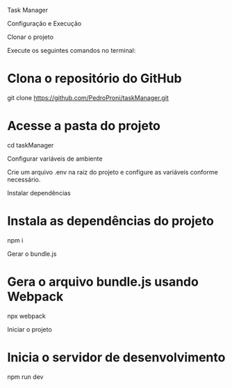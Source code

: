 Task Manager

Configuração e Execução

Clonar o projeto

Execute os seguintes comandos no terminal:

# Clona o repositório do GitHub
git clone https://github.com/PedroProni/taskManager.git

# Acesse a pasta do projeto
cd taskManager


Configurar variáveis de ambiente

Crie um arquivo .env na raiz do projeto e configure as variáveis conforme necessário.


Instalar dependências

# Instala as dependências do projeto
npm i


Gerar o bundle.js

# Gera o arquivo bundle.js usando Webpack
npx webpack


Iniciar o projeto

# Inicia o servidor de desenvolvimento
npm run dev
